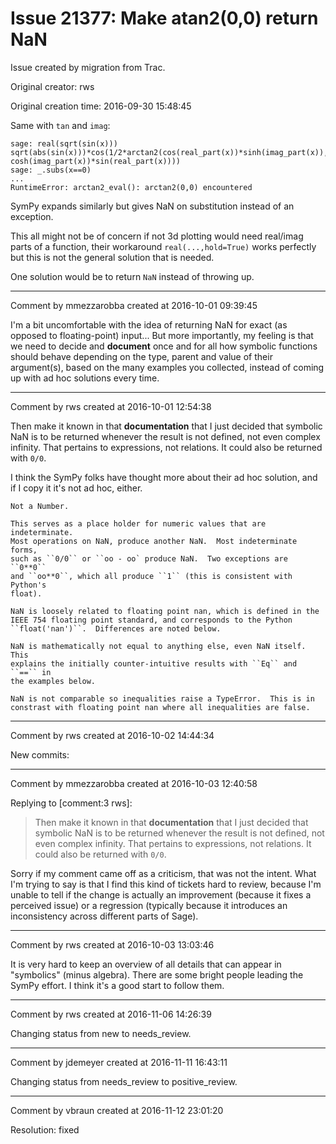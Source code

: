# Issue 21377: Make atan2(0,0) return NaN

Issue created by migration from Trac.

Original creator: rws

Original creation time: 2016-09-30 15:48:45

Same with `tan` and `imag`:

```
sage: real(sqrt(sin(x)))
sqrt(abs(sin(x)))*cos(1/2*arctan2(cos(real_part(x))*sinh(imag_part(x)), cosh(imag_part(x))*sin(real_part(x))))
sage: _.subs(x==0)
...
RuntimeError: arctan2_eval(): arctan2(0,0) encountered
```

SymPy expands similarly but gives NaN on substitution instead of an exception.

This all might not be of concern if not 3d plotting would need real/imag parts of a function, their workaround `real(...,hold=True)` works perfectly but this is not the general solution that is needed.

One solution would be to return `NaN` instead of throwing up.


---

Comment by mmezzarobba created at 2016-10-01 09:39:45

I'm a bit uncomfortable with the idea of returning NaN for exact (as opposed to floating-point) input... But more importantly, my feeling is that we need to decide and **document** once and for all how symbolic functions should behave depending on the type, parent and value of their argument(s), based on the many examples you collected, instead of coming up with ad hoc solutions every time.


---

Comment by rws created at 2016-10-01 12:54:38

Then make it known in that **documentation** that I just decided that symbolic NaN is to be returned whenever the result is not defined, not even complex infinity. That pertains to expressions, not relations. It could also be returned with `0/0`.

I think the SymPy folks have thought more about their ad hoc solution, and if I copy it it's not ad hoc, either.


```
Not a Number.

This serves as a place holder for numeric values that are indeterminate.
Most operations on NaN, produce another NaN.  Most indeterminate forms,
such as ``0/0`` or ``oo - oo` produce NaN.  Two exceptions are ``0**0``
and ``oo**0``, which all produce ``1`` (this is consistent with Python's
float).

NaN is loosely related to floating point nan, which is defined in the
IEEE 754 floating point standard, and corresponds to the Python
``float('nan')``.  Differences are noted below.

NaN is mathematically not equal to anything else, even NaN itself.  This
explains the initially counter-intuitive results with ``Eq`` and ``==`` in
the examples below.

NaN is not comparable so inequalities raise a TypeError.  This is in
constrast with floating point nan where all inequalities are false.
```



---

Comment by rws created at 2016-10-02 14:44:34

New commits:


---

Comment by mmezzarobba created at 2016-10-03 12:40:58

Replying to [comment:3 rws]:
> Then make it known in that **documentation** that I just decided that symbolic NaN is to be returned whenever the result is not defined, not even complex infinity. That pertains to expressions, not relations. It could also be returned with `0/0`.

Sorry if my comment came off as a criticism, that was not the intent. What I'm trying to say is that I find this kind of tickets hard to review, because I'm unable to tell if the change is actually an improvement (because it fixes a perceived issue) or a regression (typically because it introduces an inconsistency across different parts of Sage).


---

Comment by rws created at 2016-10-03 13:03:46

It is very hard to keep an overview of all details that can appear in "symbolics" (minus algebra). There are some bright people leading the SymPy effort. I think it's a good start to follow them.


---

Comment by rws created at 2016-11-06 14:26:39

Changing status from new to needs_review.


---

Comment by jdemeyer created at 2016-11-11 16:43:11

Changing status from needs_review to positive_review.


---

Comment by vbraun created at 2016-11-12 23:01:20

Resolution: fixed
